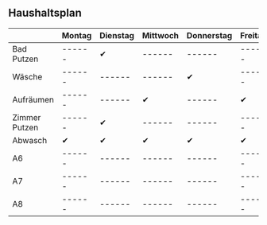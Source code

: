 ## Haushaltsplan
|  | Montag | Dienstag | Mittwoch | Donnerstag | Freitag | Samstag | Sonntag |
| ------ | ------ | ------ | ------ | ------ | ------ | ------ | ------ |
| Bad Putzen | ------ | ✔ | ------ | ------ | ------ | ------ | ------ |
| Wäsche | ------ | ------ | ------ | ✔ | ------ | ------ | ------ |
| Aufräumen | ------ | ------ | ✔ | ------ | ✔ | ------ | ------ |
| Zimmer Putzen | ------ | ✔ | ------ | ------ | ------ | ------ | ------ |
| Abwasch | ✔ | ✔ | ✔ | ✔ | ✔ | ✔ | ✔ |
| A6 | ------ | ------ | ------ | ------ | ------ | ------ | ------ |
| A7 | ------ | ------ | ------ | ------ | ------ | ------ | ------ |
| A8 | ------ | ------ | ------ | ------ | ------ | ------ | ------ |












